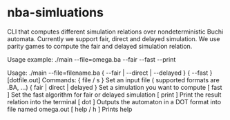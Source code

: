 # nba-simluations
CLI that computes different simulation relations over nondeterministic Buchi automata.
Currently we support fair, direct and delayed simulation. We use parity games to compute the fair and delayed simulation relation.

Usage example:
  ./main --file=omega.ba --fair --fast --print

Usage:
  ./main --file=filename.ba { --fair | --direct | --delayed } { --fast } [dotfile.out]
Commands:
  { file / s } 	 Set an input file ( supported formats are .BA, ...)
  { fair | direct | delayed } 	 Set a simulation you want to compute
  [ fast ] 	 Set the fast algorithm for fair or delayed simulation
  [ print ] 	 Print the result relation into the terminal
  [ dot ] 	 Outputs the automaton in a DOT format into file named omega.out
  [ help / h ] 	 Prints help
